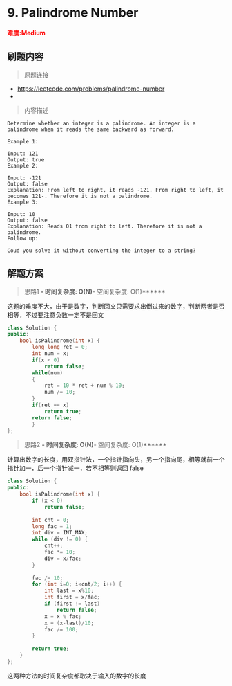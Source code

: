 # 9. Palindrome Number

**<font color=red>难度:Medium</font>**

## 刷题内容

> 原题连接

* https://leetcode.com/problems/palindrome-number
* 
> 内容描述

```
Determine whether an integer is a palindrome. An integer is a palindrome when it reads the same backward as forward.

Example 1:

Input: 121
Output: true
Example 2:

Input: -121
Output: false
Explanation: From left to right, it reads -121. From right to left, it becomes 121-. Therefore it is not a palindrome.
Example 3:

Input: 10
Output: false
Explanation: Reads 01 from right to left. Therefore it is not a palindrome.
Follow up:

Coud you solve it without converting the integer to a string?
```

## 解题方案

> 思路1
******- 时间复杂度: O(N)******- 空间复杂度: O(1)******


这题的难度不大，由于是数字，判断回文只需要求出倒过来的数字，判断两者是否相等，不过要注意负数一定不是回文


```cpp
class Solution {
public:
    bool isPalindrome(int x) {
        long long ret = 0;
        int num = x;
        if(x < 0)
            return false;
        while(num)
        {
            ret = 10 * ret + num % 10;
            num /= 10;
        }
        if(ret == x)
            return true;
        return false; 
        }
};
```
> 思路2
******- 时间复杂度: O(N)******- 空间复杂度: O(1)******


计算出数字的长度，用双指针法，一个指针指向头，另一个指向尾，相等就前一个指针加一，后一个指针减一，若不相等则返回 false


```cpp
class Solution {
public:
    bool isPalindrome(int x) {
        if (x < 0)
            return false;
        
        int cnt = 0;
        long fac = 1;
        int div = INT_MAX;
        while (div != 0) {
            cnt++;
            fac *= 10;
            div = x/fac;
        }
        
        fac /= 10;
        for (int i=0; i<cnt/2; i++) {
            int last = x%10;
            int first = x/fac;
            if (first != last)
                return false;
            x = x % fac;
            x = (x-last)/10;
            fac /= 100;
        }
        
        return true;
    }
};

```
这两种方法的时间复杂度都取决于输入的数字的长度

